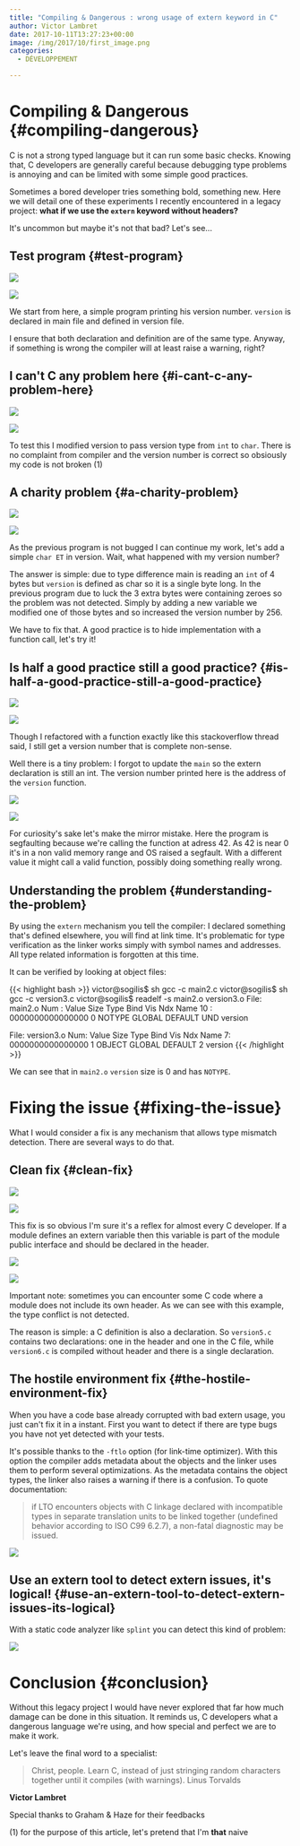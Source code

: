 ```yaml
---
title: "Compiling & Dangerous : wrong usage of extern keyword in C"
author: Victor Lambret
date: 2017-10-11T13:27:23+00:00
image: /img/2017/10/first_image.png
categories:
  - DÉVELOPPEMENT

---
```

# Compiling & Dangerous {#compiling-dangerous}

C is not a strong typed language but it can run some basic checks. Knowing that, C developers are generally careful because debugging type problems is annoying and can be limited with some simple good practices.

Sometimes a bored developer tries something bold, something new. Here we will detail one of these experiments I recently encountered in a legacy project: **what if we use the `extern` keyword without headers?**

It's uncommon but maybe it's not that bad? Let's see...

## Test program {#test-program}

![](/img/2017/10/text.md_.1.png)

![](/img/2017/10/text.md_.2.png)

We start from here, a simple program printing his version number. `version` is declared in main file and defined in version file.

I ensure that both declaration and definition are of the same type. Anyway, if something is wrong the compiler will at least raise a warning, right?

## I can't C any problem here {#i-cant-c-any-problem-here}

![](/img/2017/10/text.md_.3.png)

![](/img/2017/10/text.md_.4.png)

To test this I modified version to pass version type from `int` to `char`. There is no complaint from compiler and the version number is correct so obsiously my code is not broken (1)

## A charity problem {#a-charity-problem}

![](/img/2017/10/text.md_.5.png)

![](/img/2017/10/text.md_.6.png)

As the previous program is not bugged I can continue my work, let's add a simple `char ET` in version. Wait, what happened with my version number?

The answer is simple: due to type difference main is reading an `int` of 4 bytes but `version` is defined as char so it is a single byte long. In the previous program due to luck the 3 extra bytes were containing zeroes so the problem was not detected. Simply by adding a new variable we modified one of those bytes and so increased the version number by 256.

We have to fix that. A good practice is to hide implementation with a function call, let's try it!

## Is half a good practice still a good practice? {#is-half-a-good-practice-still-a-good-practice}

![](/img/2017/10/text.md_.7.png)

![](/img/2017/10/text.md_.8.png)

Though I refactored with a function exactly like this stackoverflow thread said, I still get a version number that is complete non-sense.

Well there is a tiny problem: I forgot to update the `main` so the extern declaration is still an int. The version number printed here is the address of the `version` function.

![](/img/2017/10/text.md_.9.png)

![](/img/2017/10/text.md_.10.png)

For curiosity's sake let's make the mirror mistake. Here the program is segfaulting because we're calling the function at adress 42. As 42 is near 0 it's in a non valid memory range and OS raised a segfault. With a different value it might call a valid function, possibly doing something really wrong.

## Understanding the problem {#understanding-the-problem}

By using the `extern` mechanism you tell the compiler: I declared something that's defined elsewhere, you will find at link time. It's problematic for type verification as the linker works simply with symbol names and addresses. All type related information is forgotten at this time.

It can be verified by looking at object files:

{{< highlight bash >}}
victor@sogilis$ sh gcc -c main2.c
victor@sogilis$ sh gcc -c version3.c
victor@sogilis$ readelf -s main2.o version3.o
File: main2.o
Num   :    Value          Size Type    Bind   Vis      Ndx Name
10    : 0000000000000000     0 NOTYPE  GLOBAL DEFAULT  UND version

File: version3.o
Num:    Value          Size Type    Bind   Vis      Ndx Name
7: 0000000000000000     1 OBJECT  GLOBAL DEFAULT    2 version
{{< /highlight >}}

We can see that in `main2.o` `version` size is 0 and has `NOTYPE`.

# Fixing the issue {#fixing-the-issue}

What I would consider a fix is any mechanism that allows type mismatch detection. There are several ways to do that.

## Clean fix {#clean-fix}

![](/img/2017/10/text.md_.11.png)

![](/img/2017/10/text.md_.12.png)

This fix is so obvious I'm sure it's a reflex for almost every C developer. If a module defines an extern variable then this variable is part of the module public interface and should be declared in the header.

![](/img/2017/10/text.md_.13.png)

![](/img/2017/10/text.md_.14.png)

Important note: sometimes you can encounter some C code where a module does not include its own header. As we can see with this example, the type conflict is not detected.

The reason is simple: a C definition is also a declaration. So `version5.c` contains two declarations: one in the header and one in the C file, while `version6.c` is compiled without header and there is a single declaration.

## The hostile environment fix {#the-hostile-environment-fix}

When you have a code base already corrupted with bad extern usage, you just can't fix it in a instant. First you want to detect if there are type bugs you have not yet detected with your tests.

It's possible thanks to the `-ftlo` option (for link-time optimizer). With this option the compiler adds metadata about the objects and the linker uses them to perform several optimizations. As the metadata contains the object types, the linker also raises a warning if there is a confusion. To quote documentation:

> if LTO encounters objects with C linkage declared with incompatible types in separate translation units to be linked together (undefined behavior according to ISO C99 6.2.7), a non-fatal diagnostic may be issued.

![](/img/2017/10/text.md_.15.png)

## Use an extern tool to detect extern issues, it's logical! {#use-an-extern-tool-to-detect-extern-issues-its-logical}

With a static code analyzer like `splint` you can detect this kind of problem:

![](/img/2017/10/text.md_.16.png)

# Conclusion {#conclusion}

Without this legacy project I would have never explored that far how much damage can be done in this situation. It reminds us, C developers what a dangerous language we're using, and how special and perfect we are to make it work.

Let's leave the final word to a specialist:

> Christ, people. Learn C, instead of just stringing random characters together until it compiles (with warnings). Linus Torvalds

**Victor Lambret**

Special thanks to Graham & Haze for their feedbacks

(1) for the purpose of this article, let's pretend that I'm **that** naive
